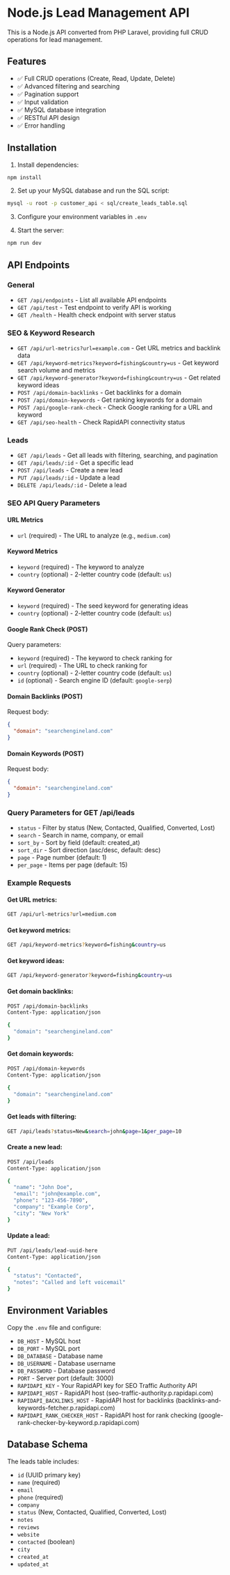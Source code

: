 # Node.js Lead Management API

This is a Node.js API converted from PHP Laravel, providing full CRUD operations for lead management.

## Features

- ✅ Full CRUD operations (Create, Read, Update, Delete)
- ✅ Advanced filtering and searching
- ✅ Pagination support
- ✅ Input validation
- ✅ MySQL database integration
- ✅ RESTful API design
- ✅ Error handling

## Installation

1. Install dependencies:
```bash
npm install
```

2. Set up your MySQL database and run the SQL script:
```bash
mysql -u root -p customer_api < sql/create_leads_table.sql
```

3. Configure your environment variables in `.env`

4. Start the server:
```bash
npm run dev
```

## API Endpoints

### General
- `GET /api/endpoints` - List all available API endpoints
- `GET /api/test` - Test endpoint to verify API is working
- `GET /health` - Health check endpoint with server status

### SEO & Keyword Research

- `GET /api/url-metrics?url=example.com` - Get URL metrics and backlink data
- `GET /api/keyword-metrics?keyword=fishing&country=us` - Get keyword search volume and metrics
- `GET /api/keyword-generator?keyword=fishing&country=us` - Get related keyword ideas
- `POST /api/domain-backlinks` - Get backlinks for a domain
- `POST /api/domain-keywords` - Get ranking keywords for a domain
- `POST /api/google-rank-check` - Check Google ranking for a URL and keyword
- `GET /api/seo-health` - Check RapidAPI connectivity status

### Leads

- `GET /api/leads` - Get all leads with filtering, searching, and pagination
- `GET /api/leads/:id` - Get a specific lead
- `POST /api/leads` - Create a new lead
- `PUT /api/leads/:id` - Update a lead
- `DELETE /api/leads/:id` - Delete a lead

### SEO API Query Parameters

#### URL Metrics
- `url` (required) - The URL to analyze (e.g., `medium.com`)

#### Keyword Metrics
- `keyword` (required) - The keyword to analyze
- `country` (optional) - 2-letter country code (default: `us`)

#### Keyword Generator
- `keyword` (required) - The seed keyword for generating ideas
- `country` (optional) - 2-letter country code (default: `us`)

#### Google Rank Check (POST)
Query parameters:
- `keyword` (required) - The keyword to check ranking for
- `url` (required) - The URL to check ranking for
- `country` (optional) - 2-letter country code (default: `us`)
- `id` (optional) - Search engine ID (default: `google-serp`)

#### Domain Backlinks (POST)
Request body:
```json
{
  "domain": "searchengineland.com"
}
```

#### Domain Keywords (POST)
Request body:
```json
{
  "domain": "searchengineland.com"
}
```

### Query Parameters for GET /api/leads

- `status` - Filter by status (New, Contacted, Qualified, Converted, Lost)
- `search` - Search in name, company, or email
- `sort_by` - Sort by field (default: created_at)
- `sort_dir` - Sort direction (asc/desc, default: desc)
- `page` - Page number (default: 1)
- `per_page` - Items per page (default: 15)

### Example Requests

#### Get URL metrics:
```bash
GET /api/url-metrics?url=medium.com
```

#### Get keyword metrics:
```bash
GET /api/keyword-metrics?keyword=fishing&country=us
```

#### Get keyword ideas:
```bash
GET /api/keyword-generator?keyword=fishing&country=us
```

#### Get domain backlinks:
```bash
POST /api/domain-backlinks
Content-Type: application/json

{
  "domain": "searchengineland.com"
}
```

#### Get domain keywords:
```bash
POST /api/domain-keywords
Content-Type: application/json

{
  "domain": "searchengineland.com"
}
```

#### Get leads with filtering:
```bash
GET /api/leads?status=New&search=john&page=1&per_page=10
```

#### Create a new lead:
```bash
POST /api/leads
Content-Type: application/json

{
  "name": "John Doe",
  "email": "john@example.com",
  "phone": "123-456-7890",
  "company": "Example Corp",
  "city": "New York"
}
```

#### Update a lead:
```bash
PUT /api/leads/lead-uuid-here
Content-Type: application/json

{
  "status": "Contacted",
  "notes": "Called and left voicemail"
}
```

## Environment Variables

Copy the `.env` file and configure:

- `DB_HOST` - MySQL host
- `DB_PORT` - MySQL port  
- `DB_DATABASE` - Database name
- `DB_USERNAME` - Database username
- `DB_PASSWORD` - Database password
- `PORT` - Server port (default: 3000)
- `RAPIDAPI_KEY` - Your RapidAPI key for SEO Traffic Authority API
- `RAPIDAPI_HOST` - RapidAPI host (seo-traffic-authority.p.rapidapi.com)
- `RAPIDAPI_BACKLINKS_HOST` - RapidAPI host for backlinks (backlinks-and-keywords-fetcher.p.rapidapi.com)
- `RAPIDAPI_RANK_CHECKER_HOST` - RapidAPI host for rank checking (google-rank-checker-by-keyword.p.rapidapi.com)

## Database Schema

The leads table includes:
- `id` (UUID primary key)
- `name` (required)
- `email`
- `phone` (required)
- `company`
- `status` (New, Contacted, Qualified, Converted, Lost)
- `notes`
- `reviews`
- `website`
- `contacted` (boolean)
- `city`
- `created_at`
- `updated_at`